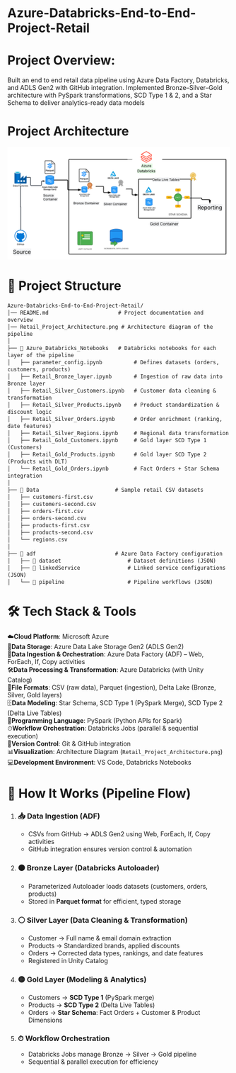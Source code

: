 # Azure-Databricks-End-to-End-Project-Retail

# Project Overview:

Built an end to end retail data pipeline using Azure Data Factory, Databricks, and ADLS Gen2 with GitHub integration. Implemented Bronze–Silver–Gold architecture with PySpark transformations, SCD Type 1 & 2, and a Star Schema to deliver analytics-ready data models

# Project Architecture
![Architecture Diagram](Retail_Project_Architecture.png)


# 📂 Project Structure

```
Azure-Databricks-End-to-End-Project-Retail/
│── README.md                      # Project documentation and overview
│── Retail_Project_Architecture.png # Architecture diagram of the pipeline
│
├── 📂 Azure_Databricks_Notebooks   # Databricks notebooks for each layer of the pipeline
│   ├── parameter_config.ipynb          # Defines datasets (orders, customers, products)
│   ├── Retail_Bronze_layer.ipynb       # Ingestion of raw data into Bronze layer
│   ├── Retail_Silver_Customers.ipynb   # Customer data cleaning & transformation
│   ├── Retail_Silver_Products.ipynb    # Product standardization & discount logic
│   ├── Retail_Silver_Orders.ipynb      # Order enrichment (ranking, date features)
│   ├── Retail_Silver_Regions.ipynb     # Regional data transformation
│   ├── Retail_Gold_Customers.ipynb     # Gold layer SCD Type 1 (Customers)
│   ├── Retail_Gold_Products.ipynb      # Gold layer SCD Type 2 (Products with DLT)
│   └── Retail_Gold_Orders.ipynb        # Fact Orders + Star Schema integration
│
├── 📂 Data                        # Sample retail CSV datasets
│   ├── customers-first.csv
│   ├── customers-second.csv
│   ├── orders-first.csv
│   ├── orders-second.csv
│   ├── products-first.csv
│   ├── products-second.csv
│   └── regions.csv
│
├── 📂 adf                         # Azure Data Factory configuration
│   ├── 📂 dataset                     # Dataset definitions (JSON)
│   ├── 📂 linkedService               # Linked service configurations (JSON)
│   └── 📂 pipeline                    # Pipeline workflows (JSON)
```


# 🛠 Tech Stack & Tools

☁️**Cloud Platform**: Microsoft Azure  
💾**Data Storage**: Azure Data Lake Storage Gen2 (ADLS Gen2)  
🔄**Data Ingestion & Orchestration**: Azure Data Factory (ADF) – Web, ForEach, If, Copy activities  
🛠**Data Processing & Transformation**: Azure Databricks (with Unity Catalog)  
📂**File Formats**: CSV (raw data), Parquet (ingestion), Delta Lake (Bronze, Silver, Gold layers)  
🗄**Data Modeling**: Star Schema, SCD Type 1 (PySpark Merge), SCD Type 2 (Delta Live Tables)  
🐍**Programming Language**: PySpark (Python APIs for Spark)  
⏱**Workflow Orchestration**: Databricks Jobs (parallel & sequential execution)  
🔧**Version Control**: Git & GitHub integration  
📊**Visualization**: Architecture Diagram (`Retail_Project_Architecture.png`)  
💻**Development Environment**: VS Code, Databricks Notebooks  


# 🔄 How It Works (Pipeline Flow)

1. ### 📥 Data Ingestion (ADF)  
   - CSVs from GitHub → ADLS Gen2 using Web, ForEach, If, Copy activities  
   - GitHub integration ensures version control & automation  

2. ### 🟤 Bronze Layer (Databricks Autoloader)
   - Parameterized Autoloader loads datasets (customers, orders, products)  
   - Stored in **Parquet format** for efficient, typed storage  

3. ### ⚪ Silver Layer (Data Cleaning & Transformation)
   - Customer → Full name & email domain extraction  
   - Products → Standardized brands, applied discounts  
   - Orders → Corrected data types, rankings, and date features  
   - Registered in Unity Catalog  

4. ### 🟡 Gold Layer (Modeling & Analytics)
   - Customers → **SCD Type 1** (PySpark merge)  
   - Products → **SCD Type 2** (Delta Live Tables)  
   - Orders → **Star Schema**: Fact Orders + Customer & Product Dimensions  

5. ### ⏱ Workflow Orchestration
   - Databricks Jobs manage Bronze → Silver → Gold pipeline  
   - Sequential & parallel execution for efficiency  











